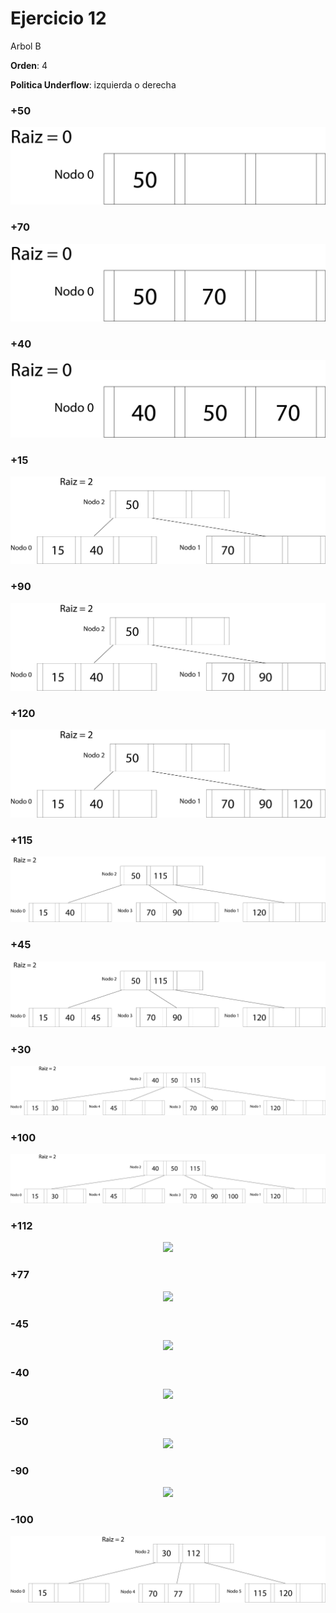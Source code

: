 # Ejercicio 12

Arbol B

**Orden**: 4

**Politica Underflow**: izquierda o derecha

### +50

<p align="center">
    <img src="Arbol+50.jpg">
</p>

### +70

<p align="center">
    <img src="Arbol+70.jpg">
</p>

### +40

<p align="center">
    <img src="Arbol+40.jpg">
</p>

### +15

<p align="center">
    <img src="Arbol+15.jpg">
</p>

### +90

<p align="center">
    <img src="Arbol+90.jpg">
</p>

### +120

<p align="center">
    <img src="Arbol+120.jpg">
</p>

### +115

<p align="center">
    <img src="Arbol+115.jpg">
</p>

### +45

<p align="center">
    <img src="Arbol+45.jpg">
</p>

### +30

<p align="center">
    <img src="Arbol+30.jpg">
</p>

### +100

<p align="center">
    <img src="Arbol+100.jpg">
</p>

### +112

<p align="center">
    <img src="Arbol+112.jpg">
</p>

### +77

<p align="center">
    <img src="Arbol+77.jpg">
</p>

### -45

<p align="center">
    <img src="Arbol-45.jpg">
</p>

### -40

<p align="center">
    <img src="Arbol-40.jpg">
</p>

### -50

<p align="center">
    <img src="Arbol-50.jpg">
</p>

### -90

<p align="center">
    <img src="Arbol-90.jpg">
</p>

### -100

<p align="center">
    <img src="Arbol-100.jpg">
</p>